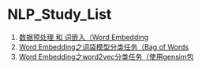 # NLP_Study_List  

1. [数据预处理 和 词嵌入（Word Embedding](./1_data_process.md)
2. [Word Embedding之词袋模型分类任务（Bag of Words](./2_word2vec_BoW.md)
3. [Word Embedding之word2vec分类任务（使用gensim包](./3_word2vec_gensim.md)
